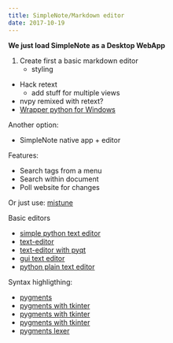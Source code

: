 ```yaml
---
title: SimpleNote/Markdown editor
date: 2017-10-19
---
```


**We just load SimpleNote as a Desktop WebApp**

1. Create first a basic markdown editor
   - styling


- Hack retext
  - add stuff for multiple views
- nvpy remixed with retext?
- [Wrapper python for Windows](http://www.py2exe.org/)

Another option:

- SimpleNote native app + editor

Features:

- Search tags from a menu
- Search within document
- Poll website for changes

Or just use: [mistune](https://github.com/lepture/mistune)

Basic editors

- [simple python text editor](http://www.instructables.com/id/Create-a-Simple-Python-Text-Editor/)
- [text-editor](http://knowpapa.com/text-editor/)
- [text-editor with pyqt](https://www.binpress.com/tutorial/building-a-text-editor-with-pyqt-part-one/143)
- [gui text editor](http://thelivingpearl.com/2013/07/03/simple-gui-text-editor-in-python/)
- [python plain text editor](http://code.activestate.com/recipes/578568-plain-text-editor-in-python/)

Syntax highligthing:

- [pygments](http://pygments.org/)
- [pygments with tkinter](http://stackoverflow.com/questions/32058760/improve-pygments-syntax-highlighting-speed-for-tkinter-text)
- [pygments with tkinter](http://stackoverflow.com/questions/29688831/pygments-syntax-highlighter-in-python-tkinter-text-widget/30198307#30198307)
- [pygments with tkinter](http://stackoverflow.com/questions/29688831/pygments-syntax-highlighter-in-python-tkinter-text-widget)
- [pygments lexer](http://pygments.org/docs/lexers/#)
